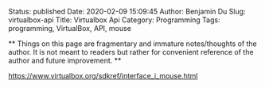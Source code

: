 Status: published
Date: 2020-02-09 15:09:45
Author: Benjamin Du
Slug: virtualbox-api
Title: Virtualbox Api
Category: Programming
Tags: programming, VirtualBox, API, mouse

**
Things on this page are fragmentary and immature notes/thoughts of the author.
It is not meant to readers but rather for convenient reference of the author and future improvement.
**


https://www.virtualbox.org/sdkref/interface_i_mouse.html